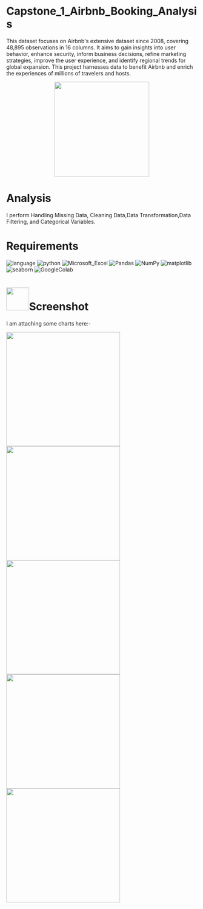 # Capstone_1_Airbnb_Booking_Analysis

This dataset focuses on Airbnb's extensive dataset since 2008, covering 48,895 observations in 16 columns. It aims to gain insights into user behavior, enhance security, inform business decisions, refine marketing strategies, improve the user experience, and identify regional trends for global expansion. This project harnesses data to benefit Airbnb and enrich the experiences of millions of travelers and hosts.

<p align="center">
<img src ="https://github.com/codewithalishakhan/Capstone_1_Airbnb_Booking_Analysis/assets/109518128/418ada44-3a65-4163-a374-d11e0d261555" height = 250>
</p>

<h1>Analysis</h1>
I perform Handling Missing Data, Cleaning Data,Data Transformation,Data Filtering, and Categorical Variables.



<h1>Requirements</h1>

![language](https://img.shields.io/badge/language-%23013243.svg?style=flat&logo=language&logoColor=white) ![python](https://img.shields.io/badge/Python-%2300f.svg?style=flat&logo=Python&logoColor=white) ![Microsoft_Excel](https://img.shields.io/badge/Microsoft_Excel-%23013243.svg?style=flat&logo=Microsoft_Excel&logoColor=white) ![Pandas](https://img.shields.io/badge/pandas-%23150458.svg?style=flat&logo=pandas&logoColor=white) ![NumPy](https://img.shields.io/badge/numpy-%23013243.svg?style=flat&logo=numpy&logoColor=white) ![matplotlib](https://img.shields.io/badge/matplotlib-%23013243.svg?style=flat&logo=matplotlib&logoColor=orange) ![seaborn](https://img.shields.io/badge/seaborn-%23013243.svg?style=flat&logo=seaborn&logoColor=white)
 ![GoogleColab](https://img.shields.io/badge/GoogleColab-%23013243.svg?style=flat&logo=GoogleColab&logoColor=white)



# <img src="https://media2.giphy.com/media/YjQk70gmQLDmJTawn0/giphy.gif?cid=6c09b952xaer02w992bk0htawwbmvmqir5fyf338xab2n9jp&ep=v1_internal_gif_by_id&rid=giphy.gif&ct=s" width="60">**Screenshot**
I am attaching some charts here:-

<img src ="https://github.com/codewithalishakhan/codewithalishakhan/assets/109518128/ea2eeabe-db2d-429c-ace0-c8f71b33d45d"  height=300>
<img src ="https://github.com/codewithalishakhan/codewithalishakhan/assets/109518128/f36d20aa-c8bf-4b80-a451-b9bb04284abd"  height=300>
<img src ="https://github.com/codewithalishakhan/codewithalishakhan/assets/109518128/b5092066-c5f1-410f-86a9-80eb3a4ef752"  height=300>
<img src ="https://github.com/codewithalishakhan/codewithalishakhan/assets/109518128/996f8c6e-9faa-4e68-bc03-05253a413967"  height=300>
<img src ="https://github.com/codewithalishakhan/codewithalishakhan/assets/109518128/e87e4886-8a92-4136-9fbf-28180e0115b6"  height=300>
